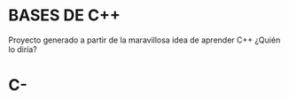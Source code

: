 # BASES DE C++
Proyecto generado a partir de la maravillosa idea de aprender C++
¿Quién lo diría?
# C-
